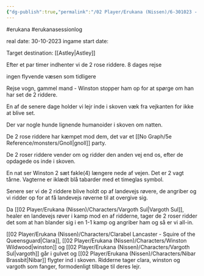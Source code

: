 ```yaml
---
{"dg-publish":true,"permalink":"/02 Player/Erukana (Nissen)/6-301023 - Changer of time session 6/"}
---
```


#erukana #erukanasessionlog 

real date: 30-10-2023
ingame start date:  

Target destination: [[Astley\|Astley]] 

Efter et par timer indhenter vi de 2 rose riddere. 
8 dages rejse 

ingen flyvende væsen som tidligere

Rejse vogn, gammel mand - Winston stopper ham op for at spørge om han har set de 2 riddere. 

En af de senere dage holder vi lejr inde i skoven væk fra vejkanten for ikke at blive set. 

Der var nogle hunde lignende humanoider i skoven om natten.

De 2 rose riddere har kæmpet mod dem, det var et [[No Graph/5e Reference/monsters/Gnoll\|gnoll]] party. 

De 2 roser riddere vender om og ridder den anden vej end os, efter de opdagede os inde i skoven. 

En nat ser Winston 2 sæt fakle(4) længere nede af vejen. Det er 2 vagt tårne.  Vagterne er iklædt blå tabarder med et timeglas symbol. 

Senere ser vi de 2 riddere blive holdt op af landevejs røvere, de angriber og vi ridder op for at få landevejs røverne til at overgive sig. 

Da [[02 Player/Erukana (Nissen)/Characters/Vargoth Sul\|Vargoth Sul]], healer en landevejs røver i kamp mod en af ridderne, tager de 2 roser ridder det som at han blander sig i en 1-1 kamp og angriber ham og så er vi all-in. 

[[02 Player/Erukana (Nissen)/Characters/Clarabel Lancaster - Squire of the Queensguard\|Clara]], [[02 Player/Erukana (Nissen)/Characters/Winston Wildwood\|winston]] og [[02 Player/Erukana (Nissen)/Characters/Vargoth Sul\|vargoth]] går i gulvet og [[02 Player/Erukana (Nissen)/Characters/Nibar Brassbit\|Nibar]] flygter ind i skoven. Ridderne tager clara, winston og vargoth som fanger, formodenligt tilbage til deres lejr.